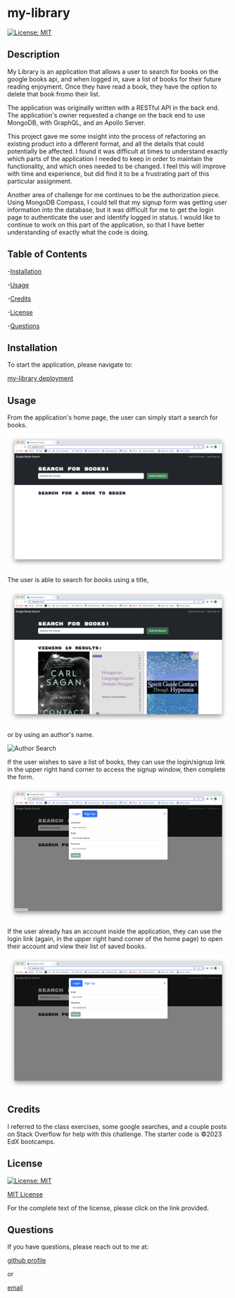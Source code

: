 # my-library

[![License: MIT](https://img.shields.io/badge/License-MIT-yellow.svg)](https://opensource.org/licenses/MIT)

## Description

My Library is an application that allows a user to search for books on the google books api, and when logged in, save a list of books for their future reading enjoyment.  Once they have read a book, they have the option to delete that book fromo their list.

The application was originally written with a RESTful API in the back end. The application's owner requested a change on the back end to use MongoDB, with GraphQL, and an Apollo Server.

This project gave me some insight into the process of refactoring an existing product into a different format, and all the details that could potentially be affected.  I found it was difficult at times to understand exactly which parts of the application I needed to keep in order to maintain the functionality, and which ones needed to be changed.  I feel this will improve with time and experience, but did find it to be a frustrating part of this particular assignment.

Another area of challenge for me continues to be the authorization piece.  Using MongoDB Compass, I could tell that my signup form was getting user information into the database, but it was difficult for me to get the login page to authenticate the user and identify logged in status.  I would like to continue to work on this part of the application, so that I have better understanding of exactly what the code is doing.

## Table of Contents

-[Installation](#Installation)

-[Usage](#Usage)

-[Credits](#Credits)

-[License](#License)

-[Questions](#Questions)

## Installation

To start the application, please navigate to:

[my-library deployment](https://lit-lowlands-38436.herokuapp.com)

## Usage

From the application's home page, the user can simply start a search for books.

![Home Page](assets/home-page.png)

The user is able to search for books using a title,

![Title Search](assets/title-search.png)

or by using an author's name.

![Author Search](assets/author-search.png)

If the user wishes to save a list of books, they can use the login/signup link in the upper right hand corner to access the signup window, then complete the form.

![Sign Up](assets/sign-up.png)

If the user already has an account inside the application, they can use the login link (again, in the upper right hand corner of the home page) to open their account and view their list of saved books.

![Login](assets/login.png)

 
## Credits

I referred to the class exercises, some google searches, and a couple posts on Stack Overflow for help with this challenge.  The starter code is ©2023 EdX bootcamps.

## License

[![License: MIT](https://img.shields.io/badge/License-MIT-yellow.svg)](https://opensource.org/licenses/MIT)
 
[MIT License](https://opensource.org/license/mit-0/)
 
For the complete text of the license, please click on the link provided.

## Questions

If you have questions, please reach out to me at:

[github profile](github.com/lhardywilcox)

or

[email](motacycaryda@mac.com)